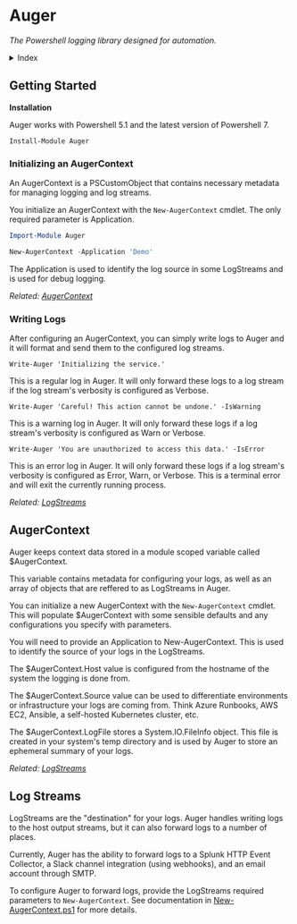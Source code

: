 # Auger

*The Powershell logging library designed for automation.*

<!-- {{{ TOC-->
<details>
<summary>Index</summary>

1. [Getting Started](#getting-started)\
    1a. [Initializing an AugerContext](#initializing-an-augercontext)\
    1b. [Writing Logs](#writing-logs)
2. [AugerContext](#augercontext)
3. [Log Streams](#log-streams)

</details>
<!-- }}} -->

## Getting Started

**Installation**

Auger works with  Powershell 5.1 and the latest version of Powershell 7.

`Install-Module Auger`

### Initializing an AugerContext

An AugerContext is a PSCustomObject that contains necessary metadata for managing logging and log streams.

You initialize an AugerContext with the `New-AugerContext` cmdlet. The only required parameter is Application.

```powershell
Import-Module Auger

New-AugerContext -Application 'Demo'
```

The Application is used to identify the log source in some LogStreams and is used for debug logging.

*Related: [AugerContext](#augercontext)*

### Writing Logs

After configuring an AugerContext, you can simply write logs to Auger and it will format and send them to the configured log streams. 

`Write-Auger 'Initializing the service.'`

This is a regular log in Auger. It will only forward these logs to a log stream if the log stream's verbosity is configured as Verbose.

`Write-Auger 'Careful! This action cannot be undone.' -IsWarning`

This is a warning log in Auger. It will only forward these logs if a log stream's verbosity is configured as Warn or Verbose.

`Write-Auger 'You are unauthorized to access this data.' -IsError`

This is an error log in Auger. It will only forward these logs if a log stream's verbosity is configured as Error, Warn, or Verbose. This is a terminal error and will exit the currently running process.

*Related: [LogStreams](#log-streams)*

## AugerContext

Auger keeps context data stored in a module scoped variable called $AugerContext.

This variable contains metadata for configuring your logs, as well as an array of objects that are reffered to as LogStreams in Auger.

You can initialize a new AugerContext with the `New-AugerContext` cmdlet. This will populate $AugerContext with some sensible defaults and any configurations you specify with parameters.

You will need to provide an Application to New-AugerContext. This is used to identify the source of your logs in the LogStreams.

The $AugerContext.Host value is configured from the hostname of the system the logging is done from.

The $AugerContext.Source value can be used to differentiate environments or infrastructure your logs are coming from. Think Azure Runbooks, AWS EC2, Ansible, a self-hosted Kubernetes cluster, etc.

The $AugerContext.LogFile stores a System.IO.FileInfo object. This file is created in your system's temp directory and is used by Auger to store an ephemeral summary of your logs.

*Related: [LogStreams](#log-streams)*

## Log Streams

LogStreams are the "destination" for your logs. Auger handles writing logs to the host output streams, but it can also forward logs to a number of places.

Currently, Auger has the ability to forward logs to a Splunk HTTP Event Collector, a Slack channel integration (using webhooks), and an email account through SMTP.

To configure Auger to forward logs, provide the LogStreams required parameters to `New-AugerContext`. See documentation in [New-AugerContext.ps1](./Auger/Public/New-AugerContext.ps1) for more details.
